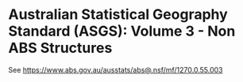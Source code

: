 # Australian Statistical Geography Standard (ASGS): Volume 3 - Non ABS Structures
See https://www.abs.gov.au/ausstats/abs@.nsf/mf/1270.0.55.003
